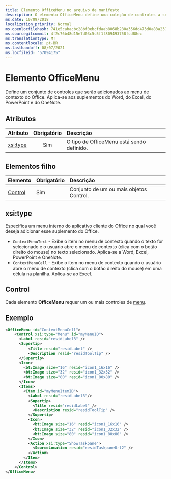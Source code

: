 ```yaml
---
title: Elemento OfficeMenu no arquivo de manifesto
description: O elemento OfficeMenu define uma coleção de controles a serem adicionados ao menu Office de contexto.
ms.date: 10/09/2018
localization_priority: Normal
ms.openlocfilehash: 741e5cabacbc28bf0ebcfdaab8068b280a356dd473d0a83a2378d253df977232
ms.sourcegitcommit: 4f2c76b48d15e7d03c5c5f1f809493758fcd88ec
ms.translationtype: MT
ms.contentlocale: pt-BR
ms.lasthandoff: 08/07/2021
ms.locfileid: "57094175"
---
```

# <a name="officemenu-element"></a>Elemento OfficeMenu

Define um conjunto de controles que serão adicionados ao menu de contexto do Office. Aplica-se aos suplementos do Word, do Excel, do PowerPoint e do OneNote.

## <a name="attributes"></a>Atributos

| Atributo            | Obrigatório | Descrição                          |
|:---------------------|:--------:|:-------------------------------------|
| [xsi:type](#xsitype) | Sim      | O tipo de OfficeMenu está sendo definido.|

## <a name="child-elements"></a>Elementos filho

|  Elemento |  Obrigatório  |  Descrição  |
|:-----|:-----|:-----|
|  [Control](#control)    | Sim |  Conjunto de um ou mais objetos Control.  |

## <a name="xsitype"></a>xsi:type

Especifica um menu interno do aplicativo cliente do Office no qual você deseja adicionar esse suplemento do Office.

- `ContextMenuText` -  Exibe o item no menu de contexto quando o texto for selecionado e o usuário abre o menu de contexto (clica com o botão direito do mouse) no texto selecionado. Aplica-se a Word, Excel, PowerPoint e OneNote.
- `ContextMenuCell` -  Exibe o item no menu de contexto quando o usuário abre o menu de contexto (clica com o botão direito do mouse) em uma célula na planilha. Aplica-se ao Excel.

## <a name="control"></a>Control

Cada elemento **OfficeMenu** requer um ou mais controles de [menu](control.md#menu-dropdown-button-controls). 

## <a name="example"></a>Exemplo

```xml
<OfficeMenu id="ContextMenuCell">
    <Control xsi:type="Menu" id="myMenuID">
      <Label resid="residLabel3" />
      <Supertip>
          <Title resid="residLabel" />
          <Description resid="residToolTip" />
      </Supertip>
      <Icon>
        <bt:Image size="16" resid="icon1_16x16" />
        <bt:Image size="32" resid="icon1_32x32" />
        <bt:Image size="80" resid="icon1_80x80" />
      </Icon>
      <Items>
        <Item id="myMenuItemID">
          <Label resid="residLabel3"/>
          <Supertip>
            <Title resid="residLabel" />
            <Description resid="residToolTip" />
          </Supertip>
          <Icon>
            <bt:Image size="16" resid="icon1_16x16" />
            <bt:Image size="32" resid="icon1_32x32" />
            <bt:Image size="80" resid="icon1_80x80" />
          </Icon>
          <Action xsi:type="ShowTaskpane">
            <SourceLocation resid="residTaskpaneUrl2" />
          </Action>
        </Item>
      </Items>
    </Control>
</OfficeMenu>
```
